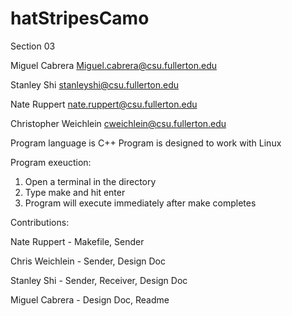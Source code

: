 # hatStripesCamo
Section 03

Miguel Cabrera Miguel.cabrera@csu.fullerton.edu

Stanley Shi stanleyshi@csu.fullerton.edu

Nate Ruppert nate.ruppert@csu.fullerton.edu

Christopher Weichlein  cweichlein@csu.fullerton.edu

Program language is C++
Program is designed to work with Linux

Program exeuction:
1. Open a terminal in the directory
2. Type make and hit enter
3. Program will execute immediately after make completes

Contributions:

Nate Ruppert - Makefile, Sender

Chris Weichlein - Sender, Design Doc

Stanley Shi - Sender, Receiver, Design Doc

Miguel Cabrera - Design Doc, Readme
